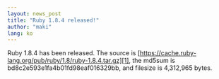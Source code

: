 ```yaml
---
layout: news_post
title: "Ruby 1.8.4 released!"
author: "maki"
lang: ko
---
```


Ruby 1.8.4 has been released. The source is
[https://cache.ruby-lang.org/pub/ruby/1.8/ruby-1.8.4.tar.gz][1], the md5sum is
bd8c2e593e1fa4b01fd98eaf016329bb, and filesize is 4,312,965 bytes.



[1]: https://cache.ruby-lang.org/pub/ruby/1.8/ruby-1.8.4.tar.gz
